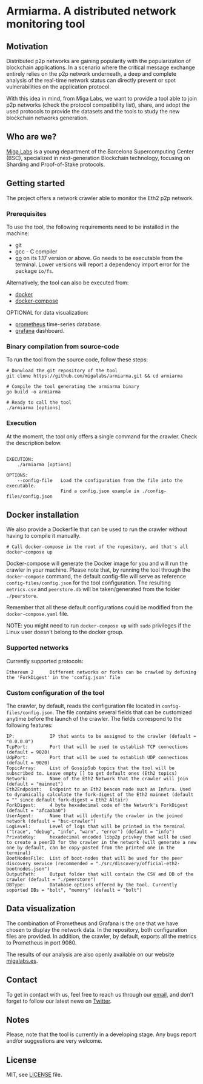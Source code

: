 # Armiarma. A distributed network monitoring tool

## Motivation
Distributed p2p networks are gaining popularity with the popularization of blockchain applications. In a scenario where the critical message exchange entirely relies on the p2p network underneath, a deep and complete analysis of the real-time network status can directly prevent or spot vulnerabilities on the application protocol.

With this idea in mind, from Miga Labs, we want to provide a tool able to join p2p networks (check the protocol compatibility list), share, and adopt the used protocols to provide the datasets and the tools to study the new blockchain networks generation.

## Who are we?
[Miga Labs](http://migalabs.es/) is a young department of the Barcelona Supercomputing Center (BSC), specialized in next-generation Blockchain technology, focusing on Sharding and Proof-of-Stake protocols.


## Getting started
The project offers a network crawler able to monitor the Eth2 p2p network. 

### Prerequisites
To use the tool, the following requirements need to be installed in the machine:
- git
- gcc - C compiler
- [go](https://go.dev/doc/install) on its 1.17 version or above. Go needs to be executable from the terminal. Lower versions will report a dependency import error for the package `io/fs`.

Alternatively, the tool can also be executed from:
- [docker](https://docs.docker.com/get-docker/)
- [docker-compose](https://docs.docker.com/compose/install/)

OPTIONAL for data visualization:
- [prometheus](https://prometheus.io/docs/prometheus/latest/installation/) time-series database.
- [grafana](https://grafana.com/grafana/download) dashboard.


###  Binary compilation from source-code 
To run the tool from the source code, follow these steps:

```
# Donwload the git repository of the tool
git clone https://github.com/migalabs/armiarma.git && cd armiarma

# Compile the tool generating the armiarma binary
go build -o armiarma

# Ready to call the tool
./armiarma [options]

```

### Execution
At the moment, the tool only offers a single command for the crawler. Check the description below.
```

EXECUTION:
    ./armiarma [options]

OPTIONS:
    --config-file   Load the configuration from the file into the executable.
                    Find a config.json example in ./config-files/config.json

```
## Docker installation
We also provide a Dockerfile that can be used to run the crawler without having to compile it manually.
```
# Call docker-compose in the root of the repository, and that's all
docker-compose up 

```
Docker-compose will generate the Docker image for you and will run the crawler in your machine. 
Please note that, by running the tool through the `docker-compose` command, the default config-file will serve as reference `config-files/config.json` for the tool configuration. The resulting `metrics.csv` and `peerstore.db` will be taken/generated from the folder `./peerstore`.

Remember that all these default configurations could be modified from the `docker-compose.yaml` file. 

NOTE: you might need to run `docker-compose up` with `sudo` privileges if the Linux user doesn't belong to the docker group. 

### Supported networks
Currently supported protocols:
```
Ethereum 2      Different networks or forks can be crawled by defining the 'ForkDigest' in the 'config.json' file    
```

### Custom configuration of the tool
The crawler, by default, reads the configuration file located in `config-files/config.json`. The file contains several fields that can be customized anytime before the launch of the crawler. The fields correspond to the following features:

```
IP:             IP that wants to be assigned to the crawler (default = "0.0.0.0") 
TcpPort:        Port that will be used to establish TCP connections (default = 9020)
UdpPort:        Port that will be used to establish UDP connections (default = 9020)
TopicArray:     List of GossipSub topics that the tool will be subscribed to. Leave empty [] to get default ones (Eth2 topics)
Network:        Name of the Eth2 Network that the crawler will join (default = "mainnet")
Eth2Endpoint:   Endpoint to an Eth2 beacon node such as Infura. Used to dynamically calculate the fork-digest of the Eth2 mainnet (default = "" since default fork-digest = Eth2 Altair)
ForkDigest:     4 byte hexadecimal code of the Network's ForkDigest (default = "afcaaba0")
UserAgent:      Name that will identify the crawler in the joined network (default = "bsc-crawler")
LogLevel:       Level of logs that will be printed in the terminal ("trace", "debug", "info", "warn", "error") (default = "info")
PrivateKey:     hexadecimal encoded libp2p privkey that will be used to create a peerID for the crawler in the network (will generate a new one by default, can be copy-pasted from the printed one in the terminal)
BootNodesFile:  List of boot-nodes that will be used for the peer discovery service (recommended = "./src/discovery/official-eth2-bootnodes.json")
OutputPath:     Output folder that will contain the CSV and DB of the crawler (default = "./peerstore")
DBType:         Database options offered by the tool. Currently soported DBs = "bolt", "memory" (default = "bolt")
```

## Data visualization
The combination of Prometheus and Grafana is the one that we have chosen to display the network data. In the repository, both configuration files are provided. In addition, the crawler, by default, exports all the metrics to Prometheus in port 9080. 

The results of our analysis are also openly available on our website [migalabs.es](https://migalabs.es/crawler/dashboard).

## Contact
To get in contact with us, feel free to reach us through our [email](migalabs@protonmail.com), and don't forget to follow our latest news on [Twitter](https://twitter.com/miga_labs). 

## Notes
Please, note that the tool is currently in a developing stage. Any bugs report and/or suggestions are very welcome.



## License
MIT, see [LICENSE](https://github.com/Cortze/armiarma/blob/master/LICENSE) file.
